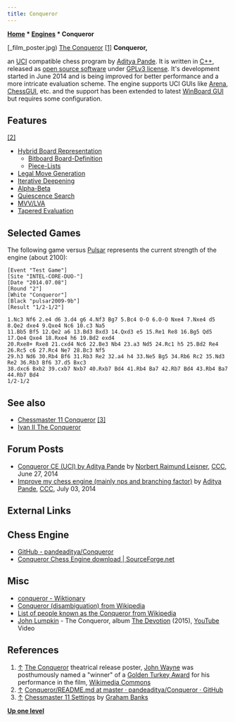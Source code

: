 ```yaml
---
title: Conqueror
---
```

**[Home](Home "Home") * [Engines](Engines "Engines") * Conqueror**

\[\_film_poster.jpg) [The Conqueror](<https://en.wikipedia.org/wiki/The_Conqueror_(1956_film)>) <a id="cite-note-1" href="#cite-ref-1">[1]</a>
**Conqueror,**

an [UCI](UCI "UCI") compatible chess program by [Aditya Pande](Aditya_Pande "Aditya Pande"). It is written in [C++](Cpp "Cpp"), released as [open source software](Category:Open_Source "Category:Open Source") under [GPLv3 license](Free_Software_Foundation#GPL "Free Software Foundation").
It's development started in June 2014 and is being improved for better performance and a more intricate evaluation scheme.
The engine supports UCI GUIs like [Arena](Arena "Arena"), [ChessGUI](ChessGUI "ChessGUI"), etc. and the support has been extended to latest [WinBoard GUI](WinBoard "WinBoard") but requires some configuration.

## Features

<a id="cite-note-2" href="#cite-ref-2">[2]</a>

- [Hybrid Board Representation](Board_Representation "Board Representation")
  - [Bitboard Board-Definition](Bitboard_Board-Definition "Bitboard Board-Definition")
  - [Piece-Lists](Piece-Lists "Piece-Lists")
- [Legal Move Generation](Move_Generation#Legal "Move Generation")
- [Iterative Deepening](Iterative_Deepening "Iterative Deepening")
- [Alpha-Beta](Alpha-Beta "Alpha-Beta")
- [Quiescence Search](Quiescence_Search "Quiescence Search")
- [MVV/LVA](MVV-LVA "MVV-LVA")
- [Tapered Evaluation](Tapered_Eval "Tapered Eval")

## Selected Games

The following game versus [Pulsar](Pulsar "Pulsar") represents the current strength of the engine (about 2100):

```
[Event "Test Game"]
[Site "INTEL-CORE-DUO-"]
[Date "2014.07.08"]
[Round "2"]
[White "Conqueror"]
[Black "pulsar2009-9b"]
[Result "1/2-1/2"]

1.Nc3 Nf6 2.e4 d6 3.d4 g6 4.Nf3 Bg7 5.Bc4 O-O 6.O-O Nxe4 7.Nxe4 d5 8.Qe2 dxe4 9.Qxe4 Nc6 10.c3 Na5 
11.Bb5 Bf5 12.Qe2 a6 13.Bd3 Bxd3 14.Qxd3 e5 15.Re1 Re8 16.Bg5 Qd5 17.Qe4 Qxe4 18.Rxe4 h6 19.Bd2 exd4 
20.Rxe8+ Rxe8 21.cxd4 Nc6 22.Be3 Nb4 23.a3 Nd5 24.Rc1 h5 25.Bd2 Re4 26.Rc5 c6 27.Rc4 Ne7 28.Bc3 Nf5 
29.h3 Nd6 30.Rb4 Bf6 31.Rb3 Re2 32.a4 h4 33.Ne5 Bg5 34.Rb6 Rc2 35.Nd3 Re2 36.Rb3 Bf6 37.d5 Bxc3 
38.dxc6 Bxb2 39.cxb7 Nxb7 40.Rxb7 Bd4 41.Rb4 Ba7 42.Rb7 Bd4 43.Rb4 Ba7 44.Rb7 Bd4
1/2-1/2

```

## See also

- [Chessmaster 11 Conqueror](Chessmaster#CM11Settings "Chessmaster") <a id="cite-note-3" href="#cite-ref-3">[3]</a>
- [Ivan II The Conqueror](Ivan_II_The_Conqueror "Ivan II The Conqueror")

## Forum Posts

- [Conqueror CE (UCI) by Aditya Pande](http://www.talkchess.com/forum/viewtopic.php?t=52773) by [Norbert Raimund Leisner](Norbert_Raimund_Leisner "Norbert Raimund Leisner"), [CCC](CCC "CCC"), June 27, 2014
- [Improve my chess engine (mainly nps and branching factor)](http://www.talkchess.com/forum/viewtopic.php?t=52847) by [Aditya Pande](Aditya_Pande "Aditya Pande"), [CCC](CCC "CCC"), July 03, 2014

## External Links

## Chess Engine

- [GitHub - pandeaditya/Conqueror](https://github.com/pandeaditya/Conqueror)
- [Conqueror Chess Engine download | SourceForge.net](https://sourceforge.net/projects/conqueror-chess-engine/)

## Misc

- [conqueror - Wiktionary](http://en.wiktionary.org/wiki/conqueror)
- [Conqueror (disambiguation) from Wikipedia](https://en.wikipedia.org/wiki/Conqueror)
- [List of people known as the Conqueror from Wikipedia](https://en.wikipedia.org/wiki/List_of_people_known_as_the_Conqueror)
- [John Lumpkin](https://remo.com/team/member/john-lumpkin/bio/) - The Conqueror, album [The Devotion](https://www.johnlumpkinmusic.com/) (2015), [YouTube](https://en.wikipedia.org/wiki/YouTube) Video

## References

1. <a id="cite-ref-1" href="#cite-note-1">↑</a> [The Conqueror](<https://en.wikipedia.org/wiki/The_Conqueror_(1956_film)>) theatrical release poster, [John Wayne](https://en.wikipedia.org/wiki/John_Wayne) was posthumously named a "winner" of a [Golden Turkey Award](https://en.wikipedia.org/wiki/The_Golden_Turkey_Awards) for his performance in the film, [Wikimedia Commons](https://en.wikipedia.org/wiki/Wikimedia_Commons)
1. <a id="cite-ref-2" href="#cite-note-2">↑</a> [Conqueror/README.md at master · pandeaditya/Conqueror · GitHub](https://github.com/pandeaditya/Conqueror/blob/master/README.md)
1. <a id="cite-ref-3" href="#cite-note-3">↑</a> [Chessmaster 11 Settings](Chessmaster#CM11Settings "Chessmaster") by [Graham Banks](Graham_Banks "Graham Banks")

**[Up one level](Engines "Engines")**

